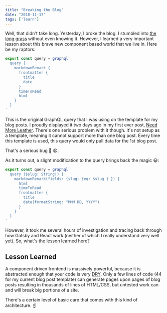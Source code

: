 ```yaml
---
title: "Breaking the Blog"
date: "2018-11-17"
tags: ['learn']
---
```


Well, that didn't take long.  Yesterday, I broke the blog.  I stumbled into [the long grass](https://youtu.be/Cr1MvzAr26E) without even knowing it.  However, I learned a very important lesson about this brave new component based world that we live in.  Here be my raptors:
```javascript
export const query = graphql`
  query {
    markdownRemark {
      frontmatter {
        title
        date
      }
      timeToRead
      html
    }
  }
`
```
This is the original GraphQL query that I was using on the template for my blog posts.  I proudly displayed it two days ago in my first ever post, [Need More Leather](/2018-11-15-need-more-leather/).  There's one serious problem with it though.  It's not setup as a template, meaning it cannot support more than one blog post.  Every time this template is used, this query would only pull data for the 1st blog post. 

That's a serious bug :ant: :anguished:.

As it turns out, a slight modification to the query brings back the magic :grinning::

```javascript
export const query = graphql`
  query ($slug: String!) {
    markdownRemark(fields: {slug: {eq: $slug } }) {
      html
      timeToRead
      frontmatter {
        title
        date(formatString: "MMM DD, YYYY")
      }
    }
  }
`
```

However, it took me several hours of investigation and tracing back through how Gatsby and React work (neither of which I really understand very well yet).  So, what's the lesson learned here?

## Lesson Learned
A component driven frontend is massively powerful, because it is abstracted enough that your code is very [DRY](https://en.wikipedia.org/wiki/Don%27t_repeat_yourself).  Only a few lines of code (44 for my current blog post template) can generate pages upon pages of blog posts resulting in thousands of lines of HTML/CSS, but untested work can and will break big portions of a site.  

There's a certain level of basic care that comes with this kind of architecture. :point_up: